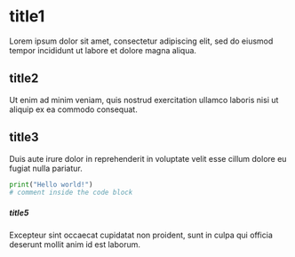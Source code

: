 # title1
Lorem ipsum dolor sit amet, consectetur adipiscing elit, sed do eiusmod tempor incididunt ut labore et dolore magna aliqua.

## title2
Ut enim ad minim veniam, quis nostrud exercitation ullamco laboris nisi ut aliquip ex ea commodo consequat.

## title3
Duis aute irure dolor in reprehenderit in voluptate velit esse cillum dolore eu fugiat nulla pariatur.

```python
print("Hello world!")
# comment inside the code block
```

##### title5
Excepteur sint occaecat cupidatat non proident, sunt in culpa qui officia deserunt mollit anim id est laborum.

